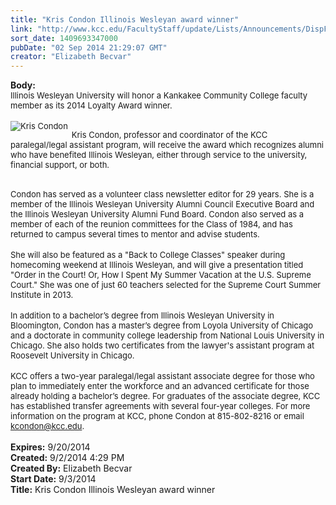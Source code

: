```yaml
---
title: "Kris Condon Illinois Wesleyan award winner"
link: "http://www.kcc.edu/FacultyStaff/update/Lists/Announcements/DispForm.aspx?ID=1614"
sort_date: 1409693347000
pubDate: "02 Sep 2014 21:29:07 GMT"
creator: "Elizabeth Becvar"
---
```


<div><b>Body:</b> <div class="ExternalClass8FADC6B624C74091A20959769242EAD8">
<div><font size="2">Illinois Wesleyan University will honor a Kankakee Community College faculty member as its 2014 Loyalty Award winner.</font></div>
<div><br /><font size="2">
<div style="float:left;margin-right:6px"><img alt="Kris Condon" src="/FacultyStaff/update/PublishingImages/K_Condon_update.jpg" /></font></div>
<p><font size="2">Kris Condon, professor and coordinator of the KCC paralegal/legal assistant program, will receive the award which recognizes alumni who have benefited Illinois Wesleyan, either through service to the university, financial support, or both.</font></p></div>
<div><br /><font size="2">Condon has served as a volunteer class newsletter editor for 29 years. She is a member of the Illinois Wesleyan University Alumni Council Executive Board and the Illinois Wesleyan University Alumni Fund Board. Condon also served as a member of each of the reunion committees for the Class of 1984, and has returned to campus several times to mentor and advise students.</font></div>
<div><br /><font size="2">She will also be featured as a &quot;Back to College Classes&quot; speaker during homecoming weekend at Illinois Wesleyan, and will give a presentation titled &quot;Order in the Court! Or, How I Spent My Summer Vacation at the U.S. Supreme Court.&quot; She was one of just 60 teachers selected for the Supreme Court Summer Institute in 2013.</font></div>
<div><br /><font size="2">In addition to a bachelor’s degree from Illinois Wesleyan University in Bloomington, Condon has a master’s degree from Loyola University of Chicago and a doctorate in community college leadership from National Louis University in Chicago. She also holds two certificates from the lawyer's assistant program at Roosevelt University in Chicago.</font></div>
<div><br /><font size="2">KCC offers a two-year paralegal/legal assistant associate degree for those who plan to immediately enter the workforce and an advanced certificate for those already holding a bachelor’s degree. For graduates of the associate degree, KCC has established transfer agreements with several four-year colleges. For more information on the program at KCC, phone Condon at 815-802-8216 or email </font><a href="mailto:kcondon@kcc.edu"><font size="2">kcondon@kcc.edu</font></a><font size="2">.</font></div>
<div> </div></div></div>
<div><b>Expires:</b> 9/20/2014</div>
<div><b>Created:</b> 9/2/2014 4:29 PM</div>
<div><b>Created By:</b> Elizabeth Becvar</div>
<div><b>Start Date:</b> 9/3/2014</div>
<div><b>Title:</b> Kris Condon Illinois Wesleyan award winner</div>

